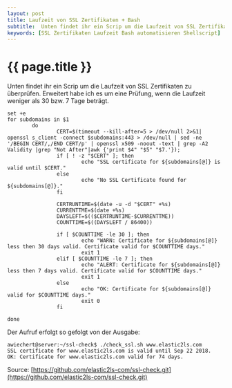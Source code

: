 ```yaml
---
layout: post
title: Laufzeit von SSL Zertifikaten + Bash
subtitle:  Unten findet ihr ein Scrip um die Laufzeit von SSL Zertifikaten zu überprüfen. Erweitert habe ich es um eine Prüfung, wenn die Laufzeit weniger als 30 bzw. 7 Tage beträgt.
keywords: [SSL Zertifikaten Laufzeit Bash automatisieren Shellscript]
---
```

# {{ page.title }}

Unten findet ihr ein Scrip um die Laufzeit von SSL Zertifikaten zu überprüfen. Erweitert habe ich es um eine Prüfung, wenn die Laufzeit weniger als 30 bzw. 7 Tage beträgt.

```#!/bin/bash
set +e
for subdomains in $1
        do
                CERT=$(timeout --kill-after=5 > /dev/null 2>&1| openssl s_client -connect $subdomains:443 > /dev/null | sed -ne '/BEGIN CERT/,/END CERT/p' | openssl x509 -noout -text | grep -A2 Validity |grep "Not After"|awk {'print $4" "$5" "$7.'});
                if [ ! -z "$CERT" ]; then
                        echo "SSL certificate for ${subdomains[@]} is valid until $CERT."
                else
                        echo "No SSL Certificate found for ${subdomains[@]}."
                fi

                CERTRUNTIME=$(date -u -d "$CERT" +%s)
                CURRENTTME=$(date +%s)
                DAYSLEFT=$(($CERTRUNTIME-$CURRENTTME))
                COUNTTIME=$((DAYSLEFT / 86400))

                if [ $COUNTTIME -le 30 ]; then
                        echo "WARN: Certificate for ${subdomains[@]} less then 30 days valid. Certificate valid for $COUNTTIME days."
                        exit 1
                elif [ $COUNTTIME -le 7 ]; then
                        echo "ALERT: Certificate for ${subdomains[@]} less then 7 days valid. Certificate valid for $COUNTTIME days."
                        exit 1
                else
                        echo "OK: Certificate for ${subdomains[@]} valid for $COUNTTIME days."
                        exit 0
                fi

done
```

Der Aufruf erfolgt so gefolgt von der Ausgabe:

```
awiechert@server:~/ssl-check$ ./check_ssl.sh www.elastic2ls.com
SSL certificate for www.elastic2ls.com is valid until Sep 22 2018.
OK: Certificate for www.elastic2ls.com valid for 74 days.
```

Source: [https://github.com/elastic2ls-com/ssl-check.git](https://github.com/elastic2ls-com/ssl-check.git)
